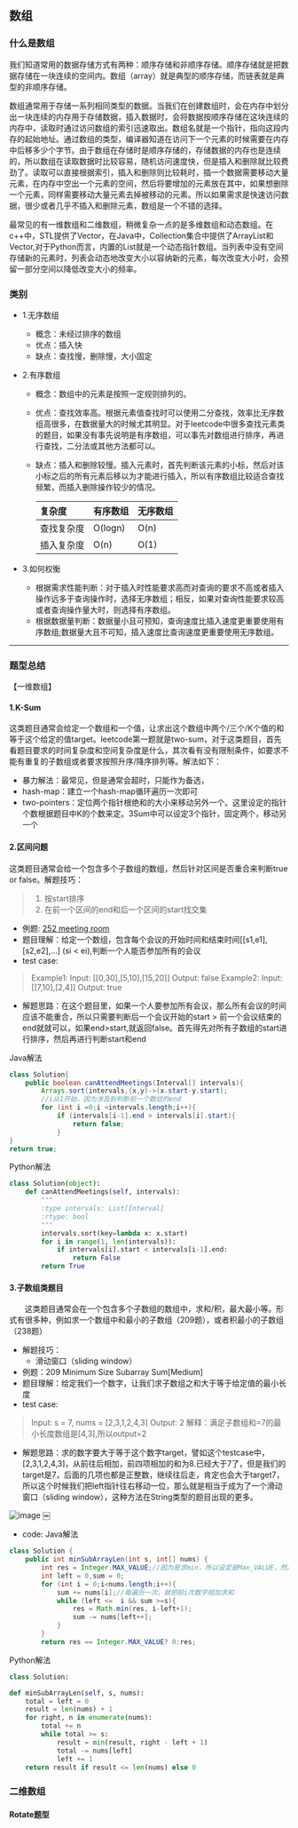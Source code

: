 ## 数组

###  什么是数组

​	我们知道常用的数据存储方式有两种：顺序存储和非顺序存储。顺序存储就是把数据存储在一块连续的空间内。数组（array）就是典型的顺序存储，而链表就是典型的非顺序存储。

​	数组通常用于存储一系列相同类型的数据。当我们在创建数组时，会在内存中划分出一块连续的内存用于存储数据，插入数据时，会将数据按顺序存储在这块连续的内存中，读取时通过访问数组的索引迅速取出。数组名就是一个指针，指向这段内存的起始地址。通过数组的类型，编译器知道在访问下一个元素的时候需要在内存中后移多少个字节。由于数组在存储时是顺序存储的，存储数据的内存也是连续的，所以数组在读取数据时比较容易，随机访问速度快，但是插入和删除就比较费劲了。读取可以直接根据索引，插入和删除则比较耗时，插一个数据需要移动大量元素，在内存中空出一个元素的空间，然后将要增加的元素放在其中，如果想删除一个元素，同样需要移动大量元素去掉被移动的元素。所以如果需求是快速访问数据，很少或者几乎不插入和删除元素，数组是一个不错的选择。

​	最常见的有一维数组和二维数组，稍微复杂一点的是多维数组和动态数组。在c++中，STL提供了Vector，在Java中，Collection集合中提供了ArrayList和Vector,对于Python而言，内置的List就是一个动态指针数组。当列表中没有空间存储新的元素时，列表会动态地改变大小以容纳新的元素，每次改变大小时，会预留一部分空间以降低改变大小的频率。

### 类别
- 1.无序数组
    - 概念：未经过排序的数组
    - 优点：插入快
    - 缺点：查找慢，删除慢，大小固定
- 2.有序数组
    - 概念：数组中的元素是按照一定规则排列的。
    - 优点：查找效率高。根据元素值查找时可以使用二分查找，效率比无序数组高很多，在数据量大的时候尤其明显。对于leetcode中很多查找元素类的题目，如果没有事先说明是有序数组，可以事先对数组进行排序，再进行查找，二分法或其他方法都可以。
    - 缺点：插入和删除较慢。插入元素时，首先判断该元素的小标，然后对该小标之后的所有元素后移以为才能进行插入，所以有序数组比较适合查找频繁，而插入删除操作较少的情况。

        |   复杂度 | 有序数组 | 无序数组 |
        | :------| :------ | :------ |
        | 查找复杂度 | O(logn) | O(n) |
        | 插入复杂度 |O(n)| O(1) |

- 3.如何权衡
	- 根据需求性能判断：对于插入时性能要求高而对查询的要求不高或者插入操作远多于查询操作时，选择无序数组；相反，如果对查询性能要求较高或者查询操作量大时，则选择有序数组。
	- 根据数据量判断：数据量小且可预知，查询速度比插入速度更重要使用有序数组;数据量大且不可知，插入速度比查询速度更重要使用无序数组。

------

### 题型总结
【一维数组】
#### 1.K-Sum
​	这类题目通常会给定一个数组和一个值，让求出这个数组中两个/三个/K个值的和等于这个给定的值target。leetcode第一题就是two-sum，对于这类题目，首先看题目要求的时间复杂度和空间复杂度是什么，其次看有没有限制条件，如要求不能有重复的子数组或者要求按照升序/降序排列等。解法如下：
- 暴力解法：最常见，但是通常会超时，只能作为备选，
- hash-map：建立一个hash-map循环遍历一次即可
- two-pointers：定位两个指针根绝和的大小来移动另外一个。这里设定的指针个数根据题目中K的个数来定。3Sum中可以设定3个指针，固定两个，移动另一个


#### 2.区间问题
​	这类题目通常会给一个包含多个子数组的数组，然后针对区间是否重合来判断true or false。解题技巧：

> 1. 按start排序
> 2. 在前一个区间的end和后一个区间的start找交集

- 例题: [252 meeting room](https://leetcode.com/problems/meeting-rooms/)
- 题目理解：给定一个数组，包含每个会议的开始时间和结束时间[[s1,e1],[s2,e2],...] (si < ei),判断一个人能否参加所有的会议
- test case:
>Example1:
>Input: [[0,30],[5,10],[15,20]]
>Output: false
>Example2:
>Input: [[7,10],[2,4]]
>Output: true

- 解题思路：在这个题目里，如果一个人要参加所有会议，那么所有会议的时间应该不能重合，所以只需要判断后一个会议开始的start > 前一个会议结束的end就就可以，如果end>start,就返回false。首先得先对所有子数组的start进行排序，然后再进行判断start和end

Java解法
```java
class Solution{
    public boolean canAttendMeetings(Interval[] intervals){
        Arrays.sort(intervals,(x,y)->(x.start-y.start);
        //i从1开始，因为涉及到判断前一个数组的end
        for (int i =0;i <intervals.length;i++){
            if (intervals[i-1].end > intervals[i].start){
                return false;
            }
}
return true;
```

Python解法
```python
class Solution(object):
    def canAttendMeetings(self, intervals):
        """
        :type intervals: List[Interval]
        :rtype: bool
        """
        intervals.sort(key=lambda x: x.start)
        for i in range(1, len(intervals)):
            if intervals[i].start < intervals[i-1].end:
                return False
        return True

```

#### 3.子数组类题目
&emsp;&emsp;这类题目通常会在一个包含多个子数组的数组中，求和/积，最大最小等。形式有很多种，例如求一个数组中和最小的子数组（209题），或者积最小的子数组（238题）
- 解题技巧：
    - 滑动窗口（sliding window）
- 例题：209 Minimum Size Subarray Sum[Medium]
- 题目理解：给定我们一个数字，让我们求子数组之和大于等于给定值的最小长度
- test case:
>Input: s = 7, nums = [2,3,1,2,4,3]
>Output: 2
>解释：满足子数组和=7的最小长度数组是[4,3],所以output=2
- 解题思路：求的数字要大于等于这个数字target，譬如这个testcase中，[2,3,1,2,4,3]，从前往后相加，前四项相加的和为8.已经大于7了，但是我们的target是7，后面的几项也都是正整数，继续往后走，肯定也会大于target7，所以这个时候我们把left指针往右移动一位，那么就是相当于成为了一个滑动窗口（sliding window），这种方法在String类型的题目出现的更多。

![image](https://raw.githubusercontent.com/huxiaoman7/leetcodebook/master/Array/pic/subarray.png)
￼
- code:
Java解法
```java
class Solution {
    public int minSubArrayLen(int s, int[] nums) {
        int res = Integer.MAX_VALUE;//因为是求min，所以设定是Max_VALUE，然后最后的res比较就行，注意res不是0
        int left = 0,sum = 0;
        for (int i = 0;i<nums.length;i++){
            sum += nums[i];//每遍历一次，就把前i次数字相加求和
            while (left <=  i && sum >=s){
                res = Math.min(res, i-left+1);
                sum -= nums[left++];
            }
        }
        return res == Integer.MAX_VALUE? 0:res;
```
Python解法
```python
class Solution:

def minSubArrayLen(self, s, nums):
    total = left = 0
    result = len(nums) + 1
    for right, n in enumerate(nums):
        total += n
        while total >= s:
            result = min(result, right - left + 1)
            total -= nums[left]
            left += 1
    return result if result <= len(nums) else 0
```



### 二维数组

#### Rotate题型













